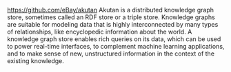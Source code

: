 https://github.com/eBay/akutan
Akutan is a distributed knowledge graph store, sometimes called an RDF store or a triple store. Knowledge graphs are suitable for modeling data that is highly interconnected by many types of relationships, like encyclopedic information about the world. A knowledge graph store enables rich queries on its data, which can be used to power real-time interfaces, to complement machine learning applications, and to make sense of new, unstructured information in the context of the existing knowledge.